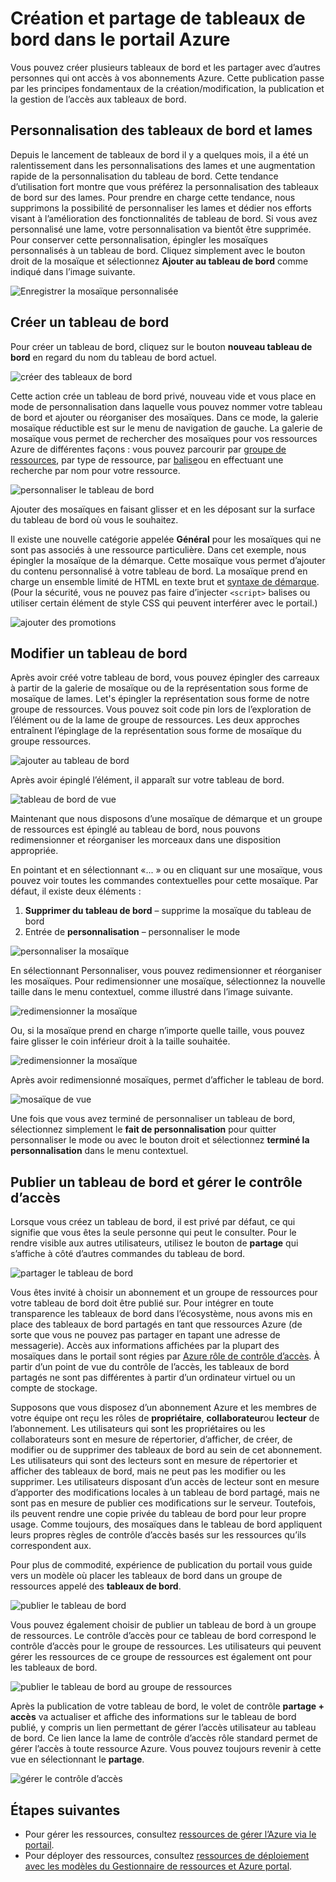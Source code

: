 <properties
   pageTitle="Les tableaux de bord de portails Azure | Microsoft Azure"
   description="Cet article explique comment créer et modifier des tableaux de bord dans le portail Azure."
   services="azure-portal"
   documentationCenter=""
   authors="sewatson"
   manager="timlt"
   editor="tysonn"/>

<tags
   ms.service="multiple"
   ms.devlang="NA"
   ms.topic="article"
   ms.tgt_pltfrm="NA"
   ms.workload="na"
   ms.date="09/06/2016"
   ms.author="sewatson"/>

# <a name="creating-and-sharing-dashboards-in-the-azure-portal"></a>Création et partage de tableaux de bord dans le portail Azure

Vous pouvez créer plusieurs tableaux de bord et les partager avec d’autres personnes qui ont accès à vos abonnements Azure.  Cette publication passe par les principes fondamentaux de la création/modification, la publication et la gestion de l’accès aux tableaux de bord.

## <a name="customizing-dashboards-versus-blades"></a>Personnalisation des tableaux de bord et lames

Depuis le lancement de tableaux de bord il y a quelques mois, il a été un ralentissement dans les personnalisations des lames et une augmentation rapide de la personnalisation du tableau de bord. Cette tendance d’utilisation fort montre que vous préférez la personnalisation des tableaux de bord sur des lames. Pour prendre en charge cette tendance, nous supprimons la possibilité de personnaliser les lames et dédier nos efforts visant à l’amélioration des fonctionnalités de tableau de bord. Si vous avez personnalisé une lame, votre personnalisation va bientôt être supprimée. Pour conserver cette personnalisation, épingler les mosaïques personnalisés à un tableau de bord. Cliquez simplement avec le bouton droit de la mosaïque et sélectionnez **Ajouter au tableau de bord** comme indiqué dans l’image suivante.

![Enregistrer la mosaïque personnalisée](./media/azure-portal-dashboards/save-customization.png)

## <a name="create-a-dashboard"></a>Créer un tableau de bord

Pour créer un tableau de bord, cliquez sur le bouton **nouveau tableau de bord** en regard du nom du tableau de bord actuel.  

![créer des tableaux de bord](./media/azure-portal-dashboards/new-dashboard.png)

Cette action crée un tableau de bord privé, nouveau vide et vous place en mode de personnalisation dans laquelle vous pouvez nommer votre tableau de bord et ajouter ou réorganiser des mosaïques.  Dans ce mode, la galerie mosaïque réductible est sur le menu de navigation de gauche.  La galerie de mosaïque vous permet de rechercher des mosaïques pour vos ressources Azure de différentes façons : vous pouvez parcourir par [groupe de ressources](../azure-resource-manager/resource-group-overview.md#resource-groups), par type de ressource, par [balise](../resource-group-using-tags.md)ou en effectuant une recherche par nom pour votre ressource.  

![personnaliser le tableau de bord](./media/azure-portal-dashboards/customize-dashboard.png)

Ajouter des mosaïques en faisant glisser et en les déposant sur la surface du tableau de bord où vous le souhaitez.

Il existe une nouvelle catégorie appelée **Général** pour les mosaïques qui ne sont pas associés à une ressource particulière.  Dans cet exemple, nous épingler la mosaïque de la démarque.  Cette mosaïque vous permet d’ajouter du contenu personnalisé à votre tableau de bord.  La mosaïque prend en charge un ensemble limité de HTML en texte brut et [syntaxe de démarque](https://daringfireball.net/projects/markdown/syntax).  (Pour la sécurité, vous ne pouvez pas faire d’injecter `<script>` balises ou utiliser certain élément de style CSS qui peuvent interférer avec le portail.) 

![ajouter des promotions](./media/azure-portal-dashboards/add-markdown.png)

## <a name="edit-a-dashboard"></a>Modifier un tableau de bord

Après avoir créé votre tableau de bord, vous pouvez épingler des carreaux à partir de la galerie de mosaïque ou de la représentation sous forme de mosaïque de lames. Let's épingler la représentation sous forme de notre groupe de ressources. Vous pouvez soit code pin lors de l’exploration de l’élément ou de la lame de groupe de ressources. Les deux approches entraînent l’épinglage de la représentation sous forme de mosaïque du groupe ressources.

![ajouter au tableau de bord](./media/azure-portal-dashboards/pin-to-dashboard.png)

Après avoir épinglé l’élément, il apparaît sur votre tableau de bord.

![tableau de bord de vue](./media/azure-portal-dashboards/view-dashboard.png)

Maintenant que nous disposons d’une mosaïque de démarque et un groupe de ressources est épinglé au tableau de bord, nous pouvons redimensionner et réorganiser les morceaux dans une disposition appropriée.

En pointant et en sélectionnant «... » ou en cliquant sur une mosaïque, vous pouvez voir toutes les commandes contextuelles pour cette mosaïque. Par défaut, il existe deux éléments :

1. **Supprimer du tableau de bord** – supprime la mosaïque du tableau de bord
2.  Entrée de **personnalisation** – personnaliser le mode

![personnaliser la mosaïque](./media/azure-portal-dashboards/customize-tile.png)

En sélectionnant Personnaliser, vous pouvez redimensionner et réorganiser les mosaïques. Pour redimensionner une mosaïque, sélectionnez la nouvelle taille dans le menu contextuel, comme illustré dans l’image suivante.

![redimensionner la mosaïque](./media/azure-portal-dashboards/resize-tile.png)

Ou, si la mosaïque prend en charge n’importe quelle taille, vous pouvez faire glisser le coin inférieur droit à la taille souhaitée.

![redimensionner la mosaïque](./media/azure-portal-dashboards/resize-corner.png)

Après avoir redimensionné mosaïques, permet d’afficher le tableau de bord.

![mosaïque de vue](./media/azure-portal-dashboards/view-tile.png)

Une fois que vous avez terminé de personnaliser un tableau de bord, sélectionnez simplement le **fait de personnalisation** pour quitter personnaliser le mode ou avec le bouton droit et sélectionnez **terminé la personnalisation** dans le menu contextuel.

## <a name="publish-a-dashboard-and-manage-access-control"></a>Publier un tableau de bord et gérer le contrôle d’accès

Lorsque vous créez un tableau de bord, il est privé par défaut, ce qui signifie que vous êtes la seule personne qui peut le consulter.  Pour le rendre visible aux autres utilisateurs, utilisez le bouton de **partage** qui s’affiche à côté d’autres commandes du tableau de bord.

![partager le tableau de bord](./media/azure-portal-dashboards/share-dashboard.png)

Vous êtes invité à choisir un abonnement et un groupe de ressources pour votre tableau de bord doit être publié sur. Pour intégrer en toute transparence les tableaux de bord dans l’écosystème, nous avons mis en place des tableaux de bord partagés en tant que ressources Azure (de sorte que vous ne pouvez pas partager en tapant une adresse de messagerie).  Accès aux informations affichées par la plupart des mosaïques dans le portail sont régies par [Azure rôle de contrôle d’accès](../active-directory/role-based-access-control-configure.md ). À partir d’un point de vue du contrôle de l’accès, les tableaux de bord partagés ne sont pas différentes à partir d’un ordinateur virtuel ou un compte de stockage.  

Supposons que vous disposez d’un abonnement Azure et les membres de votre équipe ont reçu les rôles de **propriétaire**, **collaborateur**ou **lecteur** de l’abonnement.  Les utilisateurs qui sont les propriétaires ou les collaborateurs sont en mesure de répertorier, d’afficher, de créer, de modifier ou de supprimer des tableaux de bord au sein de cet abonnement.  Les utilisateurs qui sont des lecteurs sont en mesure de répertorier et afficher des tableaux de bord, mais ne peut pas les modifier ou les supprimer.  Les utilisateurs disposant d’un accès de lecteur sont en mesure d’apporter des modifications locales à un tableau de bord partagé, mais ne sont pas en mesure de publier ces modifications sur le serveur.  Toutefois, ils peuvent rendre une copie privée du tableau de bord pour leur propre usage.  Comme toujours, des mosaïques dans le tableau de bord appliquent leurs propres règles de contrôle d’accès basés sur les ressources qu’ils correspondent aux.  

Pour plus de commodité, expérience de publication du portail vous guide vers un modèle où placer les tableaux de bord dans un groupe de ressources appelé des **tableaux de bord**.  

![publier le tableau de bord](./media/azure-portal-dashboards/publish-dashboard.png)

Vous pouvez également choisir de publier un tableau de bord à un groupe de ressources.  Le contrôle d’accès pour ce tableau de bord correspond le contrôle d’accès pour le groupe de ressources.  Les utilisateurs qui peuvent gérer les ressources de ce groupe de ressources est également ont pour les tableaux de bord.

![publier le tableau de bord au groupe de ressources](./media/azure-portal-dashboards/publish-to-resource-group.png)

Après la publication de votre tableau de bord, le volet de contrôle **partage + accès** va actualiser et affiche des informations sur le tableau de bord publié, y compris un lien permettant de gérer l’accès utilisateur au tableau de bord.  Ce lien lance la lame de contrôle d’accès rôle standard permet de gérer l’accès à toute ressource Azure.  Vous pouvez toujours revenir à cette vue en sélectionnant le **partage**.

![gérer le contrôle d’accès](./media/azure-portal-dashboards/manage-access.png)

## <a name="next-steps"></a>Étapes suivantes

- Pour gérer les ressources, consultez [ressources de gérer l’Azure via le portail](resource-group-portal.md).
- Pour déployer des ressources, consultez [ressources de déploiement avec les modèles du Gestionnaire de ressources et Azure portal](../resource-group-template-deploy-portal.md).